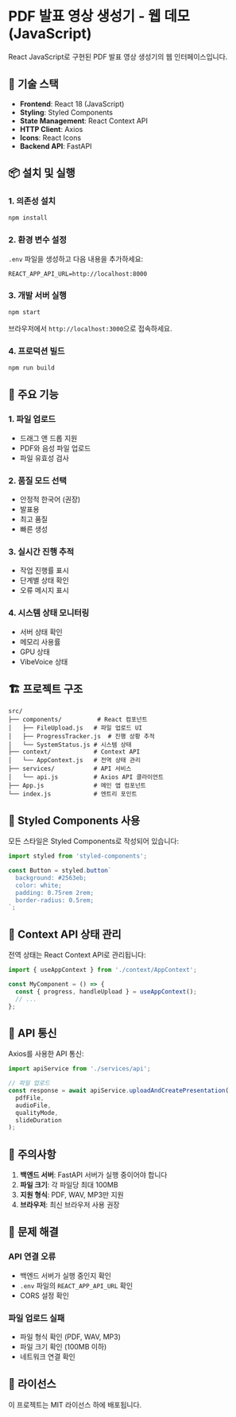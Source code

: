 # PDF 발표 영상 생성기 - 웹 데모 (JavaScript)

React JavaScript로 구현된 PDF 발표 영상 생성기의 웹 인터페이스입니다.

## 🚀 기술 스택

- **Frontend**: React 18 (JavaScript)
- **Styling**: Styled Components
- **State Management**: React Context API
- **HTTP Client**: Axios
- **Icons**: React Icons
- **Backend API**: FastAPI

## 📦 설치 및 실행

### 1. 의존성 설치
```bash
npm install
```

### 2. 환경 변수 설정
`.env` 파일을 생성하고 다음 내용을 추가하세요:
```env
REACT_APP_API_URL=http://localhost:8000
```

### 3. 개발 서버 실행
```bash
npm start
```

브라우저에서 `http://localhost:3000`으로 접속하세요.

### 4. 프로덕션 빌드
```bash
npm run build
```

## 🎯 주요 기능

### 1. **파일 업로드**
- 드래그 앤 드롭 지원
- PDF와 음성 파일 업로드
- 파일 유효성 검사

### 2. **품질 모드 선택**
- 안정적 한국어 (권장)
- 발표용
- 최고 품질
- 빠른 생성

### 3. **실시간 진행 추적**
- 작업 진행률 표시
- 단계별 상태 확인
- 오류 메시지 표시

### 4. **시스템 상태 모니터링**
- 서버 상태 확인
- 메모리 사용률
- GPU 상태
- VibeVoice 상태

## 🏗️ 프로젝트 구조

```
src/
├── components/          # React 컴포넌트
│   ├── FileUpload.js   # 파일 업로드 UI
│   ├── ProgressTracker.js  # 진행 상황 추적
│   └── SystemStatus.js # 시스템 상태
├── context/            # Context API
│   └── AppContext.js   # 전역 상태 관리
├── services/           # API 서비스
│   └── api.js          # Axios API 클라이언트
├── App.js              # 메인 앱 컴포넌트
└── index.js            # 엔트리 포인트
```

## 🎨 Styled Components 사용

모든 스타일은 Styled Components로 작성되어 있습니다:

```javascript
import styled from 'styled-components';

const Button = styled.button`
  background: #2563eb;
  color: white;
  padding: 0.75rem 2rem;
  border-radius: 0.5rem;
`;
```

## 🔄 Context API 상태 관리

전역 상태는 React Context API로 관리됩니다:

```javascript
import { useAppContext } from './context/AppContext';

const MyComponent = () => {
  const { progress, handleUpload } = useAppContext();
  // ...
};
```

## 📡 API 통신

Axios를 사용한 API 통신:

```javascript
import apiService from './services/api';

// 파일 업로드
const response = await apiService.uploadAndCreatePresentation(
  pdfFile,
  audioFile,
  qualityMode,
  slideDuration
);
```

## 🚨 주의사항

1. **백엔드 서버**: FastAPI 서버가 실행 중이어야 합니다
2. **파일 크기**: 각 파일당 최대 100MB
3. **지원 형식**: PDF, WAV, MP3만 지원
4. **브라우저**: 최신 브라우저 사용 권장

## 🐛 문제 해결

### API 연결 오류
- 백엔드 서버가 실행 중인지 확인
- `.env` 파일의 `REACT_APP_API_URL` 확인
- CORS 설정 확인

### 파일 업로드 실패
- 파일 형식 확인 (PDF, WAV, MP3)
- 파일 크기 확인 (100MB 이하)
- 네트워크 연결 확인

## 📄 라이선스

이 프로젝트는 MIT 라이선스 하에 배포됩니다.